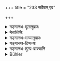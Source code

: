 +++
title = "233 सर्वेषाम् एव"

+++

<details><summary>गङ्गानथ-मूलानुवादः</summary>

The giving or Veda surpasses all gifts or water, food, cows, buffaloes, clothes, sesamum, gold and clarified butter.—(233)
</details>

<details><summary>मेधातिथिः</summary>

पूर्वस्य विधेर् अर्थवादः । दीयन्त इति **दानानि** देयद्रव्याणि । दानक्रियैव वा **दानम्** । **ब्रह्मदानं** वेदाध्ययनव्याख्याने । **वार्य्**आदीनां सर्वदानोत्तमत्वाद् ग्रहणम् ॥ ४.२३३ ॥
</details>

<details><summary>गङ्गानथ-भाष्यानुवादः</summary>

This is a commendatory supplement to the foregoing injunction.

The term ‘*dāna*’ stands for *things given, gifts*, or for the act of giving.

‘*Giving of Veda*’—Studying and expounding the Veda,

It is superior to the giving of every other thing, in the shape of
*water*, etc.—(233)
</details>

<details><summary>गङ्गानथ-टिप्पन्यः</summary>

This verse is quoted in *Vīramitrodaya* (Saṃskāra, p. 516);—and in
*Smṛticandrikā* (Saṃskāra, p. 145).
</details>

<details><summary>गङ्गानथ-तुल्य-वाक्यानि</summary>

*Vaśiṣṭha* (29.20).—‘Three gifts they have described as *extreme
gifts*—*viz*., of cows, land and Veda; the gift of gold is the very first of gifts; and superior even to that is the gift of learning.’

*Yājñavalkya* (1.212).—‘Brahman (Veda) being the embodiment of all
Dharma, its gift is superior to all gifts; he who makes a gift of it obtains the imperishable region of Brahman.’

*Bṛhaspati* (19).—‘Three gifts they have described as *extreme
gifts*;—*viz*., of cows, land and Veda; these three bring about the salvation of the giver through recitation, sowing and milking.’
</details>

<details><summary>Bühler</summary>

233	The gift of the Veda surpasses all other gifts, water, food, cows, land, clothes, sesamum, gold, and clarified butter.
</details>
